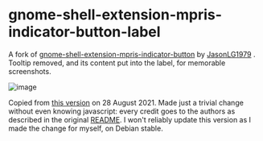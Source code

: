 # gnome-shell-extension-mpris-indicator-button-label
A fork of [gnome-shell-extension-mpris-indicator-button](https://github.com/JasonLG1979/gnome-shell-extension-mpris-indicator-button)
 by [JasonLG1979](https://github.com/JasonLG1979 "Original Author") . Tooltip removed, and its content put into the label, for memorable screenshots.

![image](https://user-images.githubusercontent.com/79469450/131202439-ffa81ab3-c67b-4e72-9650-a06866c49774.png)


Copied from [this version](https://github.com/JasonLG1979/gnome-shell-extension-mpris-indicator-button/commit/778c397c11ec1fcdb5a876024f49d64c6c613be6) on 28 August 2021.
Made just a trivial change without even knowing javascript: every credit goes to the authors as described in the original [README](https://github.com/JasonLG1979/gnome-shell-extension-mpris-indicator-button/blob/master/README.md).
I won't reliably update this version as I made the change for myself, on Debian stable.

